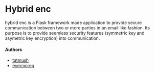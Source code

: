 # Hybrid enc

hybrid enc is a Flask framework made application to provide secure communication between two or more parties in an email like fashion. Its purpose is to provide seemless security features (symmetric key and asymetric key encryption) into communication.

#### Authors
+ [tatmush](https://github.com/tatmush)
+ [evermoreg](https://github.com/evermoreg/)

